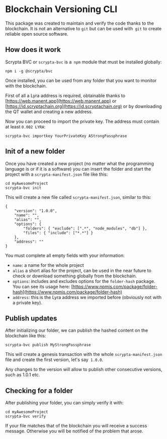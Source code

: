 # Blockchain Versioning CLI

This package was created to maintain and verify the code thanks to the blockchain. It is not an alternative to `git` but can be used with` git` to create reliable open source software.

## How does it work

Scrypta BVC or `scrypta-bvc` is a` npm` module that must be installed globally:
```
npm i -g @scrypta/bvc
```

Once installed, you can be used from any folder that you want to monitor with the blockchain.

First of all a Lyra address is required, obtainable thanks to  [https://web.manent.app](https://web.manent.app) or [https://id.scryptachain.org](https://id.scryptachain.org) or by downloading the QT wallet and creating a new address.

Now you can proceed to import the private key. The address must contain at least `0.002 LYRA`:

```
scrypta-bvc importkey YourPrivateKey AStrongPassphrase
```

## Init of a new folder

Once you have created a new project (no matter what the programming language is or if it is a software) you can insert the folder and start the project with a `scrypta-manifest.json` file like this:

```
cd myAwesomeProject
scrypta-bvc init
```

This will create a new file called `scrypta-manifest.json`, similar to this:

```
{
    "version": "1.0.0",
    "name": "",
    "alias": "",
    "options": {
        "folders": { "exclude": [".*", "node_modules", "db"] },
        "files": { "include": ["*.*"] }
    },
    "address": ""
}
```

You must complete all empty fields with your information:
- `name`: a name for the whole project
- `alias` a short alias for the project, can be used in the near future to check or download something globally from the blockchain.
- `options`: includes and excludes options for the `folder-hash` package. You can see its usage here: [https://www.npmjs.com/package/folder-hash](https://www.npmjs.com/package/folder-hash)
- `address`: this is the Lyra address we imported before (obviously not with a private key).

## Publish updates

After initializing our folder, we can publish the hashed content on the blockchain like this:

```
scrypta-bvc publish MyStrongPassphrase
```

This will create a genesis transaction with the whole `scrypta-manifest.json` file and create the first version, let's say` 1.0.0`.

Any changes to the version will allow to publish other consecutive versions, such as 1.0.1 etc.

## Checking for a folder

After publishing your folder, you can simply verify it with:

```
cd myAwesomeProject
scrypta-bvc verify
```

If your file matches that of the blockchain you will receive a success message. Otherwise you will be notified of the problem that arose.